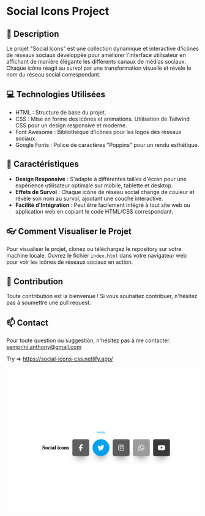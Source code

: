 # Social Icons Project

## 📑 Description
Le projet "Social Icons" est une collection dynamique et interactive d'icônes de réseaux sociaux développée pour améliorer l'interface utilisateur en affichant de manière élégante les différents canaux de médias sociaux. Chaque icône réagit au survol par une transformation visuelle et révèle le nom du réseau social correspondant.

## 💻 Technologies Utilisées
- HTML : Structure de base du projet.
- CSS : Mise en forme des icônes et animations. Utilisation de Tailwind CSS pour un design responsive et moderne.
- Font Awesome : Bibliothèque d'icônes pour les logos des réseaux sociaux.
- Google Fonts : Police de caractères "Poppins" pour un rendu esthétique.

## 🔧 Caractéristiques
- **Design Responsive** : S'adapte à différentes tailles d'écran pour une expérience utilisateur optimale sur mobile, tablette et desktop.
- **Effets de Survol** : Chaque icône de réseau social change de couleur et révèle son nom au survol, ajoutant une couche interactive.
- **Facilité d'Intégration** : Peut être facilement intégré à tout site web ou application web en copiant le code HTML/CSS correspondant.

## 👓 Comment Visualiser le Projet
Pour visualiser le projet, clonez ou téléchargez le repository sur votre machine locale. Ouvrez le fichier `index.html` dans votre navigateur web pour voir les icônes de réseaux sociaux en action.

## 🤝 Contribution

Toute contribution est la bienvenue ! Si vous souhaitez contribuer, n'hésitez pas à soumettre une pull request.

## 📫 Contact

Pour toute question ou suggestion, n'hésitez pas à me contacter. semprini.anthony@gmail.com

Try => https://social-icons-css.netlify.app/

<img src="social.png" >

